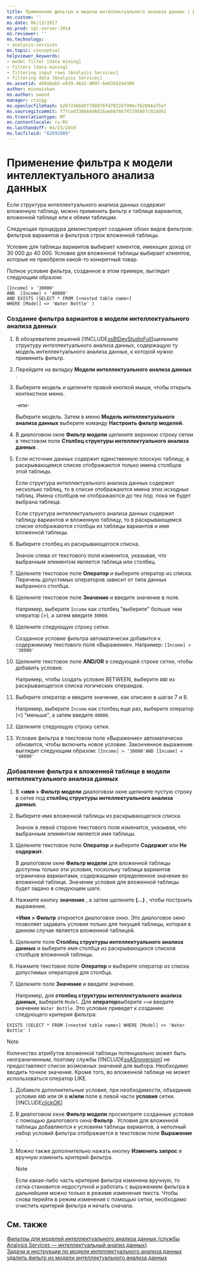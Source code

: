 ```yaml
---
title: Применение фильтра к модели интеллектуального анализа данных | Документация Майкрософт
ms.custom: ''
ms.date: 06/13/2017
ms.prod: sql-server-2014
ms.reviewer: ''
ms.technology:
- analysis-services
ms.topic: conceptual
helpviewer_keywords:
- model filter [data mining]
- filters [data mining]
- filtering input rows [Analysis Services]
- filtering data [Analysis Services]
ms.assetid: 4d0abeb5-e939-46d3-9097-6e0358244300
author: minewiskan
ms.author: owend
manager: craigg
ms.openlocfilehash: b26f246b85f708976fd792247996cfb2084af5e7
ms.sourcegitcommit: f7fced330b64d6616aeb8766747295807c92dd41
ms.translationtype: MT
ms.contentlocale: ru-RU
ms.lasthandoff: 04/23/2019
ms.locfileid: "62692089"
---
```

# <a name="apply-a-filter-to-a-mining-model"></a>Применение фильтра к модели интеллектуального анализа данных
  Если структура интеллектуального анализа данных содержит вложенную таблицу, можно применить фильтр к таблице вариантов, вложенной таблице или к обеим таблицам.  
  
 Следующая процедура демонстрирует создание обоих видов фильтров: фильтров вариантов и фильтров строк вложенной таблицы.  
  
 Условие для таблицы вариантов выбирает клиентов, имеющих доход от 30 000 до 40 000. Условие для вложенной таблицы выбирает клиентов, которые не приобрели какой-то конкретный товар.  
  
 Полное условие фильтра, созданное в этом примере, выглядит следующим образом:  
  
```  
[Income] > '30000'   
AND  [Income] < '40000'   
AND EXISTS (SELECT * FROM [<nested table name>]   
WHERE [Model] <> 'Water Bottle' )   
```  
  
### <a name="to-create-a-case-filter-on-a-mining-model"></a>Создание фильтра вариантов в модели интеллектуального анализа данных  
  
1.  В обозревателе решений [!INCLUDE[ssBIDevStudioFull](../../includes/ssbidevstudiofull-md.md)]щелкните структуру интеллектуального анализа данных, содержащую ту модель интеллектуального анализа данных, к которой нужно применить фильтр.  
  
2.  Перейдите на вкладку **Модели интеллектуального анализа данных** .  
  
3.  Выберите модель и щелкните правой кнопкой мыши, чтобы открыть контекстное меню.  
  
     -или-  
  
     Выберите модель. Затем в меню **Модель интеллектуального анализа данных** выберите команду **Настроить фильтр моделей**.  
  
4.  В диалоговом окне **Фильтр модели** щелкните верхнюю строку сетки в текстовом поле **Столбец структуры интеллектуального анализа данных** .  
  
5.  Если источник данных содержит единственную плоскую таблицу, в раскрывающемся списке отображаются только имена столбцов этой таблицы.  
  
     Если структура интеллектуального анализа данных содержит несколько таблиц, то в списке отображаются имена этих исходных таблиц. Имена столбцов не отображаются до тех пор, пока не будет выбрана таблица.  
  
     Если структура интеллектуального анализа данных содержит таблицу вариантов и вложенную таблицу, то в раскрывающемся списке отображаются столбцы из таблицы вариантов и имя вложенной таблицы.  
  
6.  Выберите столбец из раскрывающегося списка.  
  
     Значок слева от текстового поля изменится, указывая, что выбранным элементом является таблица или столбец.  
  
7.  Щелкните текстовое поле **Оператор** и выберите оператор из списка. Перечень допустимых операторов зависит от типа данных выбранного столбца.  
  
8.  Щелкните текстовое поле **Значение** и введите значение в поле.  
  
     Например, выберите `Income` как столбец "выберите" больше чем оператор (>), а затем введите `30000`.  
  
9. Щелкните следующую строку сетки.  
  
     Созданное условие фильтра автоматически добавится к содержимому текстового поля «Выражение». Например: `[Income] > '30000'`  
  
10. Щелкните текстовое поле **AND/OR** в следующей строке сетки, чтобы добавить условие.  
  
     Например, чтобы создать условие BETWEEN, выберите `AND` из раскрывающегося списка логических операндов.  
  
11. Выберите оператор и введите значение, как описано в шагах 7 и 8.  
  
     Например, выберите `Income` как столбец еще раз, выберите оператор (<) "меньше", а затем введите `40000`.  
  
12. Щелкните следующую строку сетки.  
  
13. Условие фильтра в текстовом поле «Выражение» автоматически обновится, чтобы включить новое условие. Законченное выражение выглядит следующим образом: `[Income] > '30000'AND [Income] < '40000'`  
  
### <a name="to-add-a-filter-on-the-nested-table-in-a-mining-model"></a>Добавление фильтра к вложенной таблице в модели интеллектуального анализа данных  
  
1.  В  **\<имя > Фильтр модели** диалоговом окне щелкните пустую строку в сетке под **столбец структуры интеллектуального анализа данных**.  
  
2.  Выберите имя вложенной таблицы из раскрывающегося списка.  
  
     Значок в левой стороне текстового поля изменится, указывая, что выбранным элементом является имя таблицы.  
  
3.  Щелкните текстовое поле **Оператор** и выберите **Содержит** или **Не содержит**.  
  
     В диалоговом окне **Фильтр модели** для вложенной таблицы доступны только эти условия, поскольку таблица вариантов ограничена вариантами, содержащими определенное значение во вложенной таблице. Значение условия для вложенной таблицы будет задано в следующем шаге.  
  
4.  Нажмите кнопку **значение** , а затем щелкните **(...)**  , чтобы построить выражение.  
  
      **\<Имя > Фильтр** откроется диалоговое окно. Это диалоговое окно позволяет задавать условия только для текущей таблицы, которая в данном случае является вложенной таблицей.  
  
5.  Щелкните поле **Столбец структуры интеллектуального анализа данных** и выберите имя столбца из раскрывающихся списков столбцов вложенной таблицы.  
  
6.  Нажмите текстовое поле **Оператор** и выберите оператор из списка допустимых операторов для столбца.  
  
7.  Щелкните поле **Значение** и введите значение.  
  
     Например, для **столбец структуры интеллектуального анализа данных,** выберите `Model`. Для **оператор**выберите `<>`и введите значение `Water Bottle`. Это условие приведет к созданию следующего критерия фильтра:  
  
```  
EXISTS (SELECT * FROM [<nested table name>] WHERE [Model] <> 'Water Bottle' )   
```  
  
> [!NOTE]  
>  Количество атрибутов вложенной таблицы потенциально может быть неограниченным, поэтому службы [!INCLUDE[ssASnoversion](../../includes/ssasnoversion-md.md)] не предоставляют список возможных значений для выбора. Необходимо вводить точное значение. Кроме того, во вложенной таблице не может использоваться оператор LIKE.  
  
1.  Добавьте дополнительные условия, при необходимости, объединив условия `AND` или `OR` в **и/или** поле в левой части **условия** сетки. [!INCLUDE[clickOK](../../includes/clickok-md.md)]  
  
2.  В диалоговом окне **Фильтр модели** просмотрите созданные условия с помощью диалогового окна **Фильтр** . Условия для вложенной таблицы добавляются к условиям таблицы вариантов, а неполный набор условий фильтра отображается в текстовом поле **Выражение** .  
  
3.  Можно также дополнительно нажать кнопку **Изменить запрос** и вручную изменить критерий фильтра.  
  
    > [!NOTE]  
    >  Если какая-либо часть критерия фильтра изменена вручную, то сетка становится недоступной и работать с выражением фильтра в дальнейшем можно только в режиме изменения текста. Чтобы снова перейти в режим изменения с помощью сетки, необходимо очистить критерий фильтра и начать сначала.  
  
  
## <a name="see-also"></a>См. также  
 [Фильтры для моделей интеллектуального анализа данных (службы Analysis Services — интеллектуальный анализ данных)](mining-models-analysis-services-data-mining.md)   
 [Задачи и инструкции по модели интеллектуального анализа данных](mining-model-tasks-and-how-tos.md)   
 [удалить фильтр из модели интеллектуального анализа данных](delete-a-filter-from-a-mining-model.md)  
  
  
